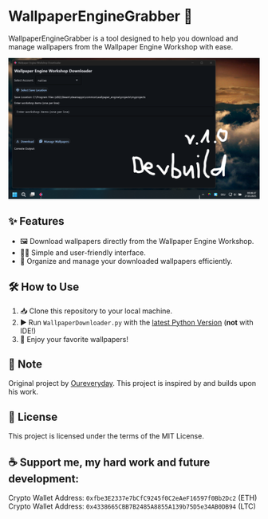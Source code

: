 # WallpaperEngineGrabber 🚀

WallpaperEngineGrabber is a tool designed to help you download and manage wallpapers from the Wallpaper Engine Workshop with ease.

![Preview](./assets/preview.png)

## ✨ Features
- 🖼️ Download wallpapers directly from the Wallpaper Engine Workshop.
- 🧑‍💻 Simple and user-friendly interface.
- 📁 Organize and manage your downloaded wallpapers efficiently.

## 🛠️ How to Use
1. 📥 Clone this repository to your local machine.
2. ▶️ Run `WallpaperDownloader.py` with the [latest Python Version](https://www.python.org/downloads/) (**not** with IDE!)
3. 🎉 Enjoy your favorite wallpapers!

## 📝 Note
Original project by [Oureveryday](https://github.com/oureveryday/WallpaperEngineWorkshopDownloader). This project is inspired by and builds upon his work.

## 📄 License
This project is licensed under the terms of the MIT License.

## ☕ Support me, my hard work and future development:
Crypto Wallet Address: `0xfbe3E2337e7bCfC9245f0C2eAeF16597f0Bb2Dc2` (ETH)  
Crypto Wallet Address: `0x4338665CBB7B2485A8855A139b75D5e34AB0DB94` (LTC)

